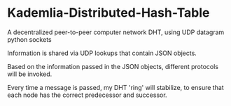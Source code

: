 # Kademlia-Distributed-Hash-Table
A decentralized peer-to-peer computer network DHT, using UDP datagram python sockets

Information is shared via UDP lookups that contain JSON objects.

Based on the information passed in the JSON objects, different protocols will be invoked.

Every time a message is passed, my DHT 'ring' will stabilize, to ensure that each node has the correct predecessor and successor.

